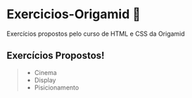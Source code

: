 # Exercicios-Origamid 🐺

Exercícios propostos pelo curso de HTML e CSS da Origamid

## Exercícios Propostos!
> - Cinema
> - Display
> - Pisicionamento
